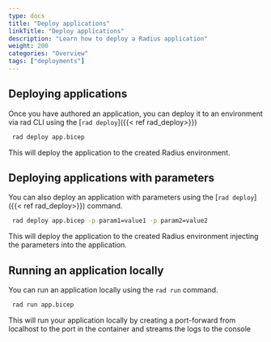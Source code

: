 ```yaml
---
type: docs
title: "Deploy applications"
linkTitle: "Deploy applications"
description: "Learn how to deploy a Radius application"
weight: 200
categories: "Overview"
tags: ["deployments"]
---
```


## Deploying applications

Once you have authored an application, you can deploy it to an environment via rad CLI using the [`rad deploy`]({{< ref rad_deploy>}})

```bash
 rad deploy app.bicep
 ```
 This will deploy the application to the created Radius environment.

## Deploying applications with parameters 

You can also deploy an application with parameters using the [`rad deploy`]({{< ref rad_deploy>}}) command. 

```bash
 rad deploy app.bicep -p param1=value1 -p param2=value2
 ```

 This will deploy the application to the created Radius environment injecting the parameters into the application.

## Running an application locally

You can run an application locally using the `rad run` command. 

```bash
 rad run app.bicep
 ```

 This will run your application locally by creating a port-forward from localhost to the port in the container and streams the logs to the console
